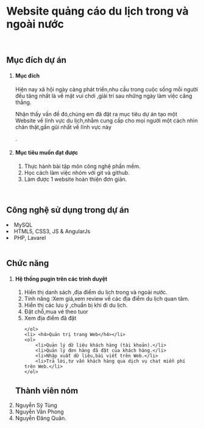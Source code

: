 <h1> Website quảng cáo du lịch trong và ngoài nước </h1>
<br>
<h2> Mục đích dự án </h2>
<ol>
    <li><h4> Mục đích </h4>
    <p> Hiện nay xã hội ngày càng phát triển,nhu cầu trong cuộc sống mỗi người đều tăng nhất là về mặt vui chơi ,giải trí sau những ngày làm việc căng thẳng.</p>
    <p>Nhận thấy vấn đề đó,chúng em đã đặt ra mục tiêu dự án tạo một Website về lĩnh vực du lịch,nhằm cung cấp cho mọi người một cách nhìn chân thật,gần gũi nhất về lĩnh vực này</p>.
    </li>
    <li>
        <h4> Mục tiêu muốn đạt được </h4>
        <ol>
            <li>Thực hành bài tập môn công nghệ phần mềm.</li>
            <li>Học cách làm việc nhóm với git và github.</li>
            <li>Làm được 1 website hoàn thiện đơn giản.</li>
        </ol>
    </li>
</ol>
<br>
<h2> Công nghệ sử dụng trong dự án </h2>
    <li>MySQL</li>
    <li>HTML5, CSS3, JS & AngularJs</li>   
    <li>PHP, Lavarel</li>
    </br>
<h2> Chức năng </h2>
<ol>
    <li>
    <h4> Hệ thống pugin trên các trình duyệt</h4></li>
    <ol>
        <li> Hiển thị danh sách ,địa điểm du lịch trong và ngoài nước.</li>
        <li> Tính năng :Xem giá,xem review về các địa điểm du lịch quan tâm.</li>
        <li> Hiển thị các lưu ý ,chuẩn bị khi đi du lịch.</li>
        <li> Đặt chỗ,mua vé theo tuor</li>
        <li> Xem địa điểm đã đặt</li>
        
    </ol>
    <li> <h4>Quản trị trang Web</h4></li>
    <ol>
        <li>Quản lý dữ liệu khách hàng (tài khoản).</li>
        <li>Quản lý đơn hàng đã đặt của khách hàng.</li>
        <li>Nhập xuất dữ liệu,bài viết trên Web.</li>
        <li>Trả lời,tư vấn khách hàng qua dịch vụ chat miễn phí trên Web.</li>
    </ol>
</ol>
    
<h2> Thành viên nóm </h2>
    <li>Nguyễn Sỹ Tùng</li>
    <li>Nguyễn Văn Phong</li>
    <li>Nguyễn Đăng Quân.</li>
    
